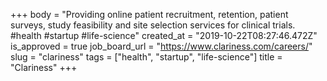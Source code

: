 +++
body = "Providing online patient recruitment, retention, patient surveys, study feasibility and site selection services for clinical trials. #health #startup #life-science"
created_at = "2019-10-22T08:27:46.472Z"
is_approved = true
job_board_url = "https://www.clariness.com/careers/"
slug = "clariness"
tags = ["health", "startup", "life-science"]
title = "Clariness"
+++
